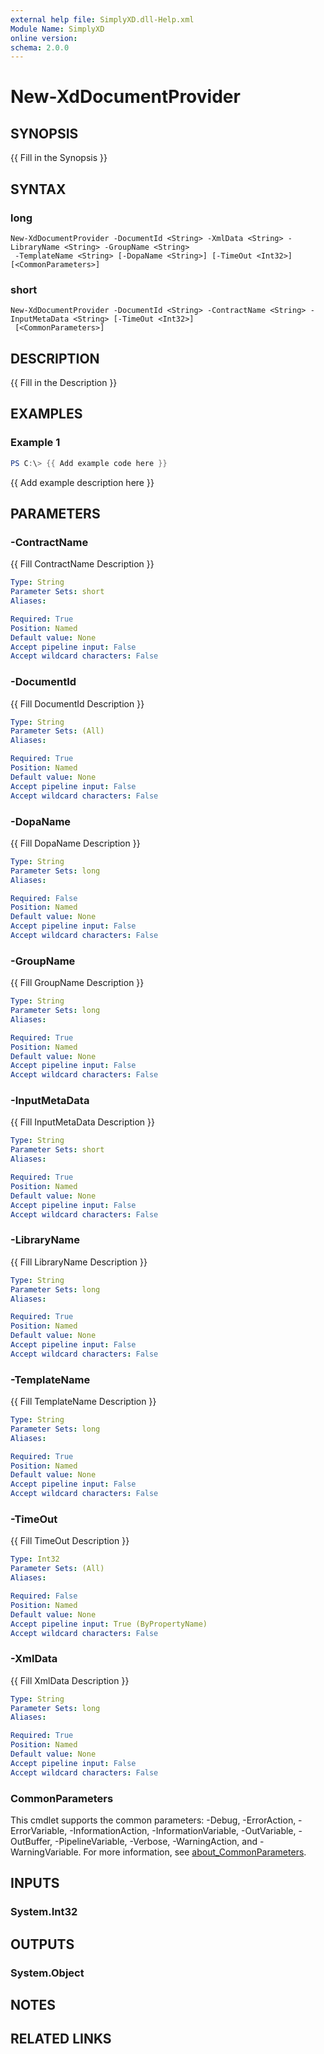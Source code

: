 ```yaml
---
external help file: SimplyXD.dll-Help.xml
Module Name: SimplyXD
online version:
schema: 2.0.0
---
```


# New-XdDocumentProvider

## SYNOPSIS
{{ Fill in the Synopsis }}

## SYNTAX

### long
```
New-XdDocumentProvider -DocumentId <String> -XmlData <String> -LibraryName <String> -GroupName <String>
 -TemplateName <String> [-DopaName <String>] [-TimeOut <Int32>] [<CommonParameters>]
```

### short
```
New-XdDocumentProvider -DocumentId <String> -ContractName <String> -InputMetaData <String> [-TimeOut <Int32>]
 [<CommonParameters>]
```

## DESCRIPTION
{{ Fill in the Description }}

## EXAMPLES

### Example 1
```powershell
PS C:\> {{ Add example code here }}
```

{{ Add example description here }}

## PARAMETERS

### -ContractName
{{ Fill ContractName Description }}

```yaml
Type: String
Parameter Sets: short
Aliases:

Required: True
Position: Named
Default value: None
Accept pipeline input: False
Accept wildcard characters: False
```

### -DocumentId
{{ Fill DocumentId Description }}

```yaml
Type: String
Parameter Sets: (All)
Aliases:

Required: True
Position: Named
Default value: None
Accept pipeline input: False
Accept wildcard characters: False
```

### -DopaName
{{ Fill DopaName Description }}

```yaml
Type: String
Parameter Sets: long
Aliases:

Required: False
Position: Named
Default value: None
Accept pipeline input: False
Accept wildcard characters: False
```

### -GroupName
{{ Fill GroupName Description }}

```yaml
Type: String
Parameter Sets: long
Aliases:

Required: True
Position: Named
Default value: None
Accept pipeline input: False
Accept wildcard characters: False
```

### -InputMetaData
{{ Fill InputMetaData Description }}

```yaml
Type: String
Parameter Sets: short
Aliases:

Required: True
Position: Named
Default value: None
Accept pipeline input: False
Accept wildcard characters: False
```

### -LibraryName
{{ Fill LibraryName Description }}

```yaml
Type: String
Parameter Sets: long
Aliases:

Required: True
Position: Named
Default value: None
Accept pipeline input: False
Accept wildcard characters: False
```

### -TemplateName
{{ Fill TemplateName Description }}

```yaml
Type: String
Parameter Sets: long
Aliases:

Required: True
Position: Named
Default value: None
Accept pipeline input: False
Accept wildcard characters: False
```

### -TimeOut
{{ Fill TimeOut Description }}

```yaml
Type: Int32
Parameter Sets: (All)
Aliases:

Required: False
Position: Named
Default value: None
Accept pipeline input: True (ByPropertyName)
Accept wildcard characters: False
```

### -XmlData
{{ Fill XmlData Description }}

```yaml
Type: String
Parameter Sets: long
Aliases:

Required: True
Position: Named
Default value: None
Accept pipeline input: False
Accept wildcard characters: False
```

### CommonParameters
This cmdlet supports the common parameters: -Debug, -ErrorAction, -ErrorVariable, -InformationAction, -InformationVariable, -OutVariable, -OutBuffer, -PipelineVariable, -Verbose, -WarningAction, and -WarningVariable. For more information, see [about_CommonParameters](http://go.microsoft.com/fwlink/?LinkID=113216).

## INPUTS

### System.Int32

## OUTPUTS

### System.Object
## NOTES

## RELATED LINKS
